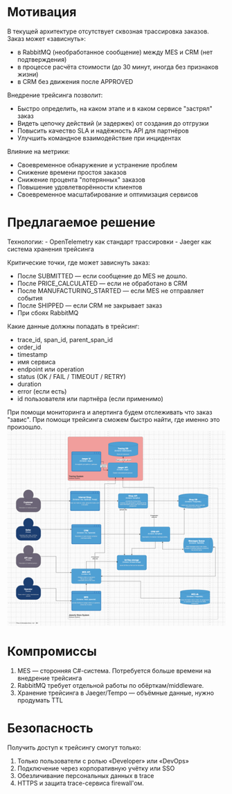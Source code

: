 # Мотивация

В текущей архитектуре отсутствует сквозная трассировка заказов. Заказ может «зависнуть»:

- в RabbitMQ (необработанное сообщение) между MES и CRM (нет подтверждения)
- в процессе расчёта стоимости (до 30 минут, иногда без признаков жизни)
- в CRM без движения после APPROVED

Внедрение трейсинга позволит:

- Быстро определить, на каком этапе и в каком сервисе "застрял" заказ
- Видеть цепочку действий (и задержек) от создания до отгрузки
- Повысить качество SLA и надёжность API для партнёров
- Улучшить командное взаимодействие при инцидентах

Влияние на метрики:

- Своевременное обнаружение и устранение проблем
- Снижение времени простоя заказов
- Снижение процента "потерянных" заказов
- Повышение удовлетворённости клиентов
- Своевременное масштабирование и оптимизация сервисов

# Предлагаемое решение

Технологии: - OpenTelemetry как стандарт трассировки - Jaeger как система хранения трейсинга

Критические точки, где может зависнуть заказ:

- После SUBMITTED — если сообщение до MES не дошло.
- После PRICE_CALCULATED — если не обработано в CRM
- После MANUFACTURING_STARTED — если MES не отправляет события
- После SHIPPED — если CRM не закрывает заказ
- При сбоях RabbitMQ

Какие данные должны попадать в трейсинг:

- trace_id, span_id, parent_span_id
- order_id
- timestamp
- имя сервиса
- endpoint или operation
- status (OK / FAIL / TIMEOUT / RETRY)
- duration
- error (если есть)
- id пользователя или партнёра (если применимо)

При помощи мониторинга и алертинга будем отслеживать что заказ "завис". При помощи трейсинга сможем быстро найти, где именно это произошло.
![Диаграмма](jaeger.png)

# Компромиссы

1. MES — сторонняя C#-система. Потребуется больше времени на внедрение трейсинга
2. RabbitMQ требует отдельной работы по обёрткам/middleware.
3. Хранение трейсинга в Jaeger/Tempo — объёмные данные, нужно продумать TTL

# Безопасность

Получить доступ к трейсингу смогут только:

1. Только пользователи с ролью «Developer» или «DevOps»
2. Подключение через корпоративную учётку или SSO
3. Обезличивание персональных данных в trace
4. HTTPS и защита trace-сервиса firewall'ом.
